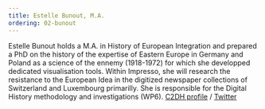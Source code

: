 ```yaml
---
title: Estelle Bunout, M.A.
ordering: 02-bunout
---
```

Estelle Bunout holds a M.A. in History of European Integration and prepared a PhD on the history of the expertise of Eastern Europe in Germany and Poland as a science of the ennemy (1918-1972) for which she developped dedicated visualisation tools. 
Within Impresso, she will research the resistance to the European Idea in the digitized newspaper collections of Switzerland and Luxembourg primarilly.
She is responsible for the Digital History methodology and investigations (WP6).
[C2DH profile](https://www.c2dh.uni.lu/people/estelle-bunout) / [Twitter](https://twitter.com/EstelleSzmidt)
